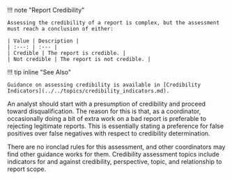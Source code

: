 !!! note "Report Credibility"

    Assessing the credibility of a report is complex, but the assessment must reach a conclusion of either:

    | Value | Description |
    | :---: | :--- |
    | Credible | The report is credible. |
    | Not credible | The report is not credible. |


!!! tip inline "See Also"

    Guidance on assessing credibility is available in [Credibility Indicators](../../topics/credibility_indicators.md).

An analyst should start with a presumption of credibility and proceed toward disqualification.
The reason for this is that, as a coordinator, occasionally doing a bit of extra work on a bad report is preferable to rejecting legitimate reports.
This is essentially stating a preference for false positives over false negatives with respect to credibility determination.

There are no ironclad rules for this assessment, and other coordinators may find other guidance works for them.
Credibility assessment topics include indicators for and against credibility, perspective, topic, and relationship to report scope.


